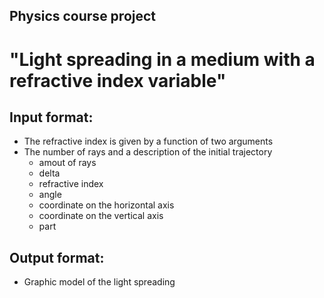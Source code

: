 ## Physics course project
# "Light spreading in a medium with a refractive index variable"



## Input format:

* The refractive index is given by a function of two arguments
* The number of rays and a description of the initial trajectory
   * amout of rays
   * delta
   * refractive index
   * angle
   * coordinate on the horizontal axis
   * coordinate on the vertical axis
   * part
 

## Output format:
 
* Graphic model of the light spreading 
  
